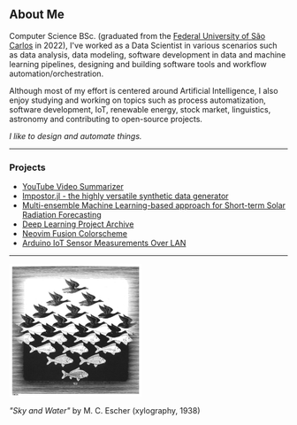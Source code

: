 ## About Me

Computer Science BSc. (graduated from the [Federal University of São Carlos](https://www.ufscar.br/) in 2022), I've worked as a Data Scientist in various scenarios such as data analysis, data modeling, software development in data and machine learning pipelines, designing and building software tools and workflow automation/orchestration.

Although most of my effort is centered around Artificial Intelligence, I also enjoy studying and working on topics such as process automatization, software development, IoT, renewable energy, stock market, linguistics, astronomy and contributing to open-source projects.

*I like to design and automate things.*

---------

### Projects

- [YouTube Video Summarizer](https://github.com/lfenzo/poc-video-summarization)
- [Impostor.jl - the highly versatile synthetic data generator](https://github.com/lfenzo/Impostor.jl)
- [Multi-ensemble Machine Learning-based approach for Short-term Solar Radiation Forecasting](https://github.com/lfenzo/ml-solar-sao-paulo)
- [Deep Learning Project Archive](https://github.com/lfenzo/deep-learning-project-archive)
- [Neovim Fusion Colorscheme](https://github.com/lfenzo/fusion.nvim)
- [Arduino IoT Sensor Measurements Over LAN](https://github.com/lfenzo/arduino-iot-temperature)

---------

<img src="./img/sky_and_water.jpg" alt="drawing" width="240"/>

*"Sky and Water"* by M. C. Escher (xylography, 1938)
